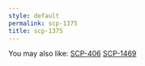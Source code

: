 ```yaml
---
style: default
permalink: scp-1375
title: scp-1375
---
```

You may also like:
[SCP-406](http://scp-wiki.net/scp-406)
[SCP-1469](http://scp-wiki.net/scp-1469)